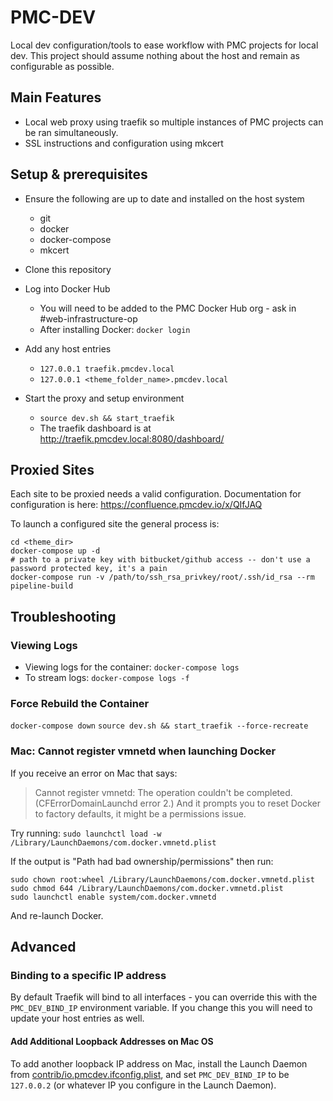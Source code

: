 # PMC-DEV
Local dev configuration/tools to ease workflow with PMC projects for local dev. This project should assume nothing about the host and remain as configurable as possible.

## Main Features
- Local web proxy using traefik so multiple instances of PMC projects can be ran simultaneously.
- SSL instructions and configuration using mkcert

## Setup & prerequisites
- Ensure the following are up to date and installed on the host system
	- git
	- docker
	- docker-compose
	- mkcert
- Clone this repository
- Log into Docker Hub
	- You will need to be added to the PMC Docker Hub org - ask in #web-infrastructure-op
	- After installing Docker: `docker login`
- Add any host entries
	- `127.0.0.1 traefik.pmcdev.local`
	- `127.0.0.1 <theme_folder_name>.pmcdev.local`

- Start the proxy and setup environment
	- `source dev.sh && start_traefik`
	- The traefik dashboard is at http://traefik.pmcdev.local:8080/dashboard/


##  Proxied Sites
Each site to be proxied needs a valid configuration. Documentation for configuration is here: https://confluence.pmcdev.io/x/QIfJAQ

To launch a configured site the general process is:

	cd <theme_dir>
	docker-compose up -d
	# path to a private key with bitbucket/github access -- don't use a password protected key, it's a pain
	docker-compose run -v /path/to/ssh_rsa_privkey/root/.ssh/id_rsa --rm pipeline-build


## Troubleshooting

### Viewing Logs
- Viewing logs for the container: `docker-compose logs`
- To stream logs: `docker-compose logs -f`

### Force Rebuild the Container
`docker-compose down`
`source dev.sh && start_traefik --force-recreate`

### Mac: Cannot register vmnetd when launching Docker
If you receive an error on Mac that says:
> Cannot register vmnetd: The operation couldn't be completed. (CFErrorDomainLaunchd error 2.)
And it prompts you to reset Docker to factory defaults, it might be a permissions issue.

Try running: `sudo launchctl load -w /Library/LaunchDaemons/com.docker.vmnetd.plist`

If the output is "Path had bad ownership/permissions" then run:

	sudo chown root:wheel /Library/LaunchDaemons/com.docker.vmnetd.plist
	sudo chmod 644 /Library/LaunchDaemons/com.docker.vmnetd.plist
	sudo launchctl enable system/com.docker.vmnetd

And re-launch Docker.

## Advanced

### Binding to a specific IP address
By default Traefik will bind to all interfaces - you can override this with the `PMC_DEV_BIND_IP` environment variable. If you change this you will need to update your host entries as well.

#### Add Additional Loopback Addresses on Mac OS
To add another loopback IP address on Mac, install the Launch Daemon from [contrib/io.pmcdev.ifconfig.plist](contrib/io.pmcdev.ifconfig.plist), and set `PMC_DEV_BIND_IP` to be `127.0.0.2` (or whatever IP you configure in the Launch Daemon).
